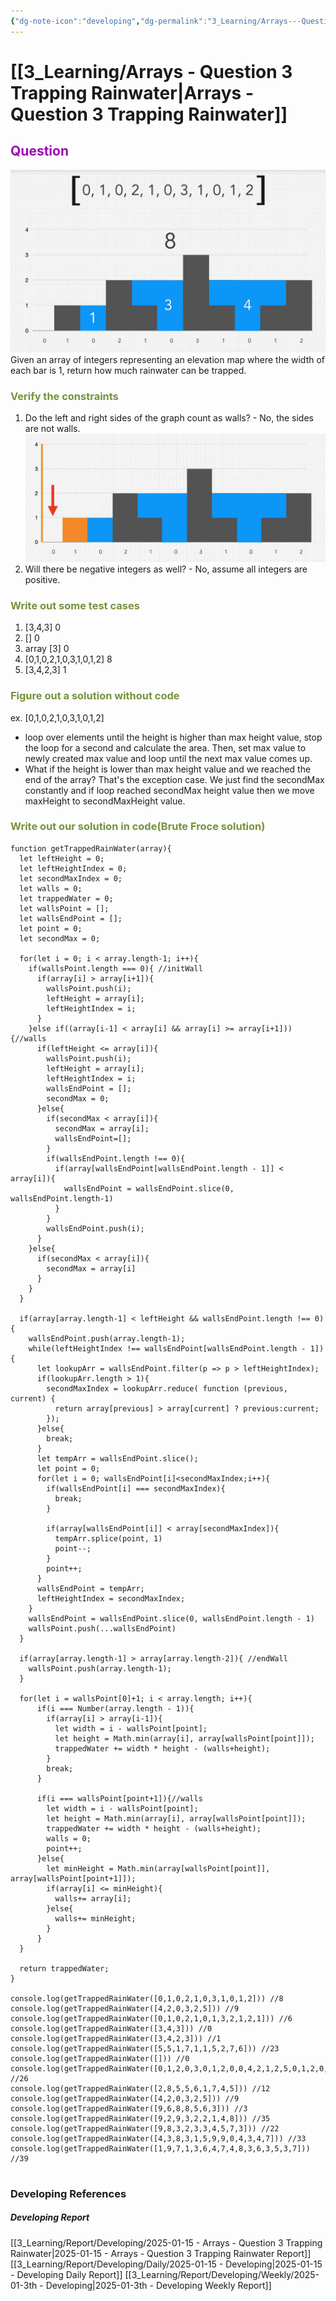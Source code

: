 ```yaml
---
{"dg-note-icon":"developing","dg-permalink":"3_Learning/Arrays---Question-3-Trapping-Rainwater","created-date":"2025-01-15 2:11:49 pm","date":"2025-01-15","type":"developing","tags":["developing"],"aliases":null,"title":"Arrays - Question 3 Trapping Rainwater","courseName":"Master the Coding Interview Big Tech (FAANG) Interviews","dg-publish":true,"permalink":"/3_Learning/Arrays---Question-3-Trapping-Rainwater/","dgPassFrontmatter":true,"noteIcon":"developing"}
---
```



# [[3_Learning/Arrays - Question 3 Trapping Rainwater\|Arrays - Question 3 Trapping Rainwater]]
## <font color="#9d0ab3">Question</font>
![Utilities/Images/Pasted image 20250115141625.jpeg](/img/user/Utilities/Images/Pasted%20image%2020250115141625.jpeg)
Given an array of integers representing an elevation map where the width of each bar is 1, return how much rainwater can be trapped.

### <font color="#76923c">Verify the constraints</font>
1. Do the left and right sides of the graph count as walls? - No, the sides are not walls. ![Utilities/Images/Pasted image 20250115142031.jpeg](/img/user/Utilities/Images/Pasted%20image%2020250115142031.jpeg)
2. Will there be negative integers as well? - No, assume all integers are positive.

### <font color="#76923c">Write out some test cases</font>
1. [3,4,3] 0
2. [] 0
3. array [3] 0
4. [0,1,0,2,1,0,3,1,0,1,2] 8
5. [3,4,2,3] 1

### <font color="#76923c">Figure out a solution without code</font>
ex. [0,1,0,2,1,0,3,1,0,1,2]

- loop over elements until the height is higher than max height value, stop the loop for a second and calculate the area. Then, set max value to newly created max value and loop until the next max value comes up. 
- What if the height is lower than max height value and we reached the end of the array? That's the exception case. We just find the secondMax constantly and if loop reached secondMax height value then we move maxHeight to secondMaxHeight value.
### <font color="#76923c">Write out our solution in code(Brute Froce solution)</font>
```run-js
function getTrappedRainWater(array){
  let leftHeight = 0;
  let leftHeightIndex = 0;
  let secondMaxIndex = 0;
  let walls = 0;
  let trappedWater = 0;
  let wallsPoint = [];
  let wallsEndPoint = [];
  let point = 0;
  let secondMax = 0;

  for(let i = 0; i < array.length-1; i++){
    if(wallsPoint.length === 0){ //initWall
      if(array[i] > array[i+1]){
        wallsPoint.push(i);
        leftHeight = array[i];
        leftHeightIndex = i;
      }
    }else if((array[i-1] < array[i] && array[i] >= array[i+1])){//walls
      if(leftHeight <= array[i]){
        wallsPoint.push(i);
        leftHeight = array[i];
        leftHeightIndex = i;
        wallsEndPoint = [];
        secondMax = 0;
      }else{
        if(secondMax < array[i]){
          secondMax = array[i];
          wallsEndPoint=[];
        }
        if(wallsEndPoint.length !== 0){
          if(array[wallsEndPoint[wallsEndPoint.length - 1]] < array[i]){
            wallsEndPoint = wallsEndPoint.slice(0, wallsEndPoint.length-1)
          }
        }
        wallsEndPoint.push(i);
      }
    }else{
      if(secondMax < array[i]){
        secondMax = array[i]
      }
    }
  }

  if(array[array.length-1] < leftHeight && wallsEndPoint.length !== 0){
    wallsEndPoint.push(array.length-1);
    while(leftHeightIndex !== wallsEndPoint[wallsEndPoint.length - 1]){
      let lookupArr = wallsEndPoint.filter(p => p > leftHeightIndex);
      if(lookupArr.length > 1){
        secondMaxIndex = lookupArr.reduce( function (previous, current) {
          return array[previous] > array[current] ? previous:current;
        });
      }else{
        break;
      }
      let tempArr = wallsEndPoint.slice();
      let point = 0;
      for(let i = 0; wallsEndPoint[i]<secondMaxIndex;i++){
        if(wallsEndPoint[i] === secondMaxIndex){
          break;
        }
        
        if(array[wallsEndPoint[i]] < array[secondMaxIndex]){
          tempArr.splice(point, 1)
          point--;
        }
        point++;
      }
      wallsEndPoint = tempArr;
      leftHeightIndex = secondMaxIndex;
    }
    wallsEndPoint = wallsEndPoint.slice(0, wallsEndPoint.length - 1)
    wallsPoint.push(...wallsEndPoint)
  }

  if(array[array.length-1] > array[array.length-2]){ //endWall
    wallsPoint.push(array.length-1);
  }

  for(let i = wallsPoint[0]+1; i < array.length; i++){
      if(i === Number(array.length - 1)){
        if(array[i] > array[i-1]){
          let width = i - wallsPoint[point];
          let height = Math.min(array[i], array[wallsPoint[point]]);
          trappedWater += width * height - (walls+height);
        }
        break;
      }

      if(i === wallsPoint[point+1]){//walls
        let width = i - wallsPoint[point];
        let height = Math.min(array[i], array[wallsPoint[point]]);
        trappedWater += width * height - (walls+height);
        walls = 0;
        point++;
      }else{
        let minHeight = Math.min(array[wallsPoint[point]], array[wallsPoint[point+1]]);
        if(array[i] <= minHeight){
          walls+= array[i];
        }else{
          walls+= minHeight;
        }
      }
  }

  return trappedWater;
}

console.log(getTrappedRainWater([0,1,0,2,1,0,3,1,0,1,2])) //8
console.log(getTrappedRainWater([4,2,0,3,2,5])) //9
console.log(getTrappedRainWater([0,1,0,2,1,0,1,3,2,1,2,1])) //6
console.log(getTrappedRainWater([3,4,3])) //0
console.log(getTrappedRainWater([3,4,2,3])) //1
console.log(getTrappedRainWater([5,5,1,7,1,1,5,2,7,6])) //23
console.log(getTrappedRainWater([])) //0
console.log(getTrappedRainWater([0,1,2,0,3,0,1,2,0,0,4,2,1,2,5,0,1,2,0,2])) //26
console.log(getTrappedRainWater([2,8,5,5,6,1,7,4,5])) //12
console.log(getTrappedRainWater([4,2,0,3,2,5])) //9
console.log(getTrappedRainWater([9,6,8,8,5,6,3])) //3
console.log(getTrappedRainWater([9,2,9,3,2,2,1,4,8])) //35
console.log(getTrappedRainWater([9,8,3,2,3,3,4,5,7,3])) //22
console.log(getTrappedRainWater([4,3,8,3,1,5,9,9,0,4,3,4,7])) //33
console.log(getTrappedRainWater([1,9,7,1,3,6,4,7,4,8,3,6,3,5,3,7])) //39


```



### Developing References
##### Developing Report
[[3_Learning/Report/Developing/2025-01-15 - Arrays - Question 3 Trapping Rainwater\|2025-01-15 - Arrays - Question 3 Trapping Rainwater Report]]
[[3_Learning/Report/Developing/Daily/2025-01-15 - Developing\|2025-01-15 - Developing Daily Report]]
[[3_Learning/Report/Developing/Weekly/2025-01-3th - Developing\|2025-01-3th - Developing Weekly Report]]





